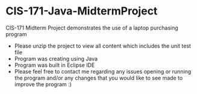 # CIS-171-Java-MidtermProject
CIS-171 Midterm Project demonstrates the use of a laptop purchasing program
* Please unzip the project to view all content which includes the unit test file
* Program was creating using Java 
* Program was built in Eclipse IDE
* Please feel free to contact me regarding any issues opening or running the program and/or any changes that you would like to see made to improve the program :)
